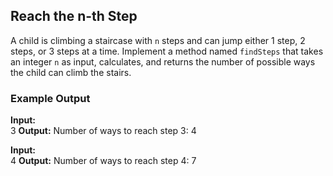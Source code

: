 ## Reach the n-th Step

A child is climbing a staircase with `n` steps and can jump either 1 step, 2 steps, or 3 steps at a time. Implement a method named `findSteps` that takes an integer `n` as input, calculates, and returns the number of possible ways the child can climb the stairs.

### Example Output

**Input:**  
3
**Output:**
Number of ways to reach step 3: 4

**Input:**  
4
**Output:**
Number of ways to reach step 4: 7